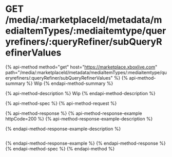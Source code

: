 # GET /media/:marketplaceId/metadata/mediaItemTypes/:mediaitemtype/queryrefiners/:queryRefiner/subQueryRefinerValues

{% api-method method="get" host="https://marketplace.xboxlive.com" path="/media/:marketplaceId/metadata/mediaItemTypes/:mediaitemtype/queryrefiners/:queryRefiner/subQueryRefinerValues" %}
{% api-method-summary %}
Wip
{% endapi-method-summary %}

{% api-method-description %}
Wip
{% endapi-method-description %}

{% api-method-spec %}
{% api-method-request %}

{% api-method-response %}
{% api-method-response-example httpCode=200 %}
{% api-method-response-example-description %}

{% endapi-method-response-example-description %}
```

```
{% endapi-method-response-example %}
{% endapi-method-response %}
{% endapi-method-spec %}
{% endapi-method %}